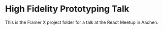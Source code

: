 # High Fidelity Prototyping Talk

This is the Framer X project folder for a talk at the React Meetup in Aachen.
